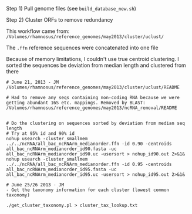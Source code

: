 Step 1) Pull genome files (see `build_database_new.sh`)

Step 2) Cluster ORFs to remove redundancy


This workflow came from:
`/Volumes/rhamnosus/reference_genomes/may2013/cluster/uclust/`

The `.ffn` reference sequences were concatenated into one file

Because of memory limitations, I couldn't use true centroid clustering. I sorted the sequences be deviation from median length and clustered from there

````
# June 21, 2013 - JM
/Volumes/rhamnosus/reference_genomes/may2013/cluster/uclust/README

# Had to remove any seqs containing non-coding RNA because we were getting abundant 16S etc. mappings. Removed by BLAST:
/Volumes/rhamnosus/reference_genomes/may2013/ncRNA_removal/README


# Do the clustering on sequences sorted by deviation from median seq length
# Try at 95% id and 90% id
nohup usearch -cluster_smallmem ../../ncRNA/all_bac_ncRNArm_medianorder.ffn -id 0.90 -centroids all_bac_ncRNArm_medianorder_id90.fasta -uc all_bac_ncRNArm_medianorder_id90.uc -usersort > nohup_id90.out 2>&1&
nohup usearch -cluster_smallmem ../../ncRNA/all_bac_ncRNArm_medianorder.ffn -id 0.95 -centroids all_bac_ncRNArm_medianorder_id95.fasta -uc all_bac_ncRNArm_medianorder_id95.uc -usersort > nohup_id95.out 2>&1&

# June 25/26 2013 - JM
- Get the taxonomy information for each cluster (lowest common taxonomy)

./get_cluster_taxonomy.pl > cluster_tax_lookup.txt
````

